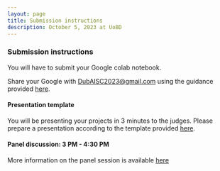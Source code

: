 ```yaml
---
layout: page
title: Submission instructions
description: October 5, 2023 at UoBD 
---
```


### Submission instructions

You will have to submit your Google colab notebook. 

Share your Google with DubAISC2023@gmail.com using the guidance provided [here](https://research.google.com/colaboratory/faq.html).


#### Presentation template
  
You will be presenting your projects in 3 minutes to the judges. 
Please prepare a presentation according to the template provided [here](https://docs.google.com/presentation/d/11tE3jLWOdaEPhMsoWNvAEnFpINp9zjm2ZWelGsYOyDw/edit?usp=sharing). 

#### Panel discussion: 3 PM - 4:30 PM <br>
More information on the panel session is available [here](https://www.birmingham.ac.uk/dubai/events/2023/the-future-of-ai-in-education.aspx)

